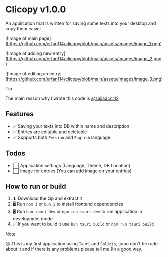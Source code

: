 # Clicopy v1.0.0

An application that is written for saving some texts into your desktop and copy them easier

![Image of main page]
(<https://github.com/erfan114/clicopy/blob/main/assets/images/image_1.png>)

![Image of adding new entry]
(<https://github.com/erfan114/clicopy/blob/main/assets/images/image_2.png>)

![Image of editing an entry]
(<https://github.com/erfan114/clicopy/blob/main/assets/images/image_3.png>)

> [!TIP]
> The main reason why I wrote this code is [@sajjadcnr12](https://github.com/sajjadcnr12)

## Features

- ✅ Saving your texts into DB within name and description
- ✅ Entries are editable and deletable
- ✅ Supports both `Persian` and `English` language

## Todos

- ⬜ Application settings (Language, Theme, DB Location)
- ⬜ Image for entries (You can add image on your entries)

## How to run or build

1. ⬇ Download the zip and extract it
2. 🖥 Run `npm i` or `bun i` to install frontend dependencies
3. 🖥 Run `bun tauri dev` or `npm run tauri dev` to run application in development mode
4. ✅ If you want to build it use `bun tauri build` or `npm run tauri build`

> [!NOTE]
> 😅 This is my first application using `Tauri` and `Solidjs`, sooo don't be rude about it and if there is any problems please tell me (In a good way.
